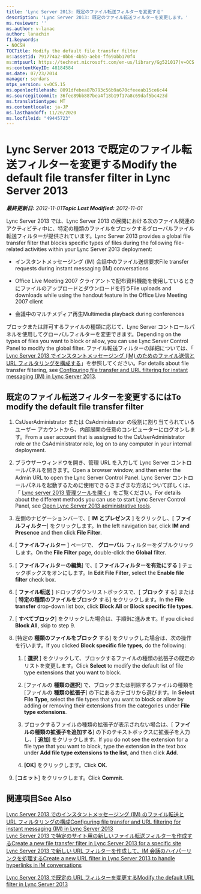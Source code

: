 ```yaml
---
title: 'Lync Server 2013: 既定のファイル転送フィルターを変更する'
description: 'Lync Server 2013: 既定のファイル転送フィルターを変更します。'
ms.reviewer: ''
ms.author: v-lanac
author: lanachin
f1.keywords:
- NOCSH
TOCTitle: Modify the default file transfer filter
ms:assetid: 791774a2-0bb6-4b5b-aeb0-ff69abb170f4
ms:mtpsurl: https://technet.microsoft.com/en-us/library/Gg521017(v=OCS.15)
ms:contentKeyID: 48184584
ms.date: 07/23/2014
manager: serdars
mtps_version: v=OCS.15
ms.openlocfilehash: 8091dfebea87b793c56b9a670cfeeeab15ce6c44
ms.sourcegitcommit: 36fee89bb887bea4f18b19f17a8c69daf5bc423d
ms.translationtype: MT
ms.contentlocale: ja-JP
ms.lasthandoff: 11/26/2020
ms.locfileid: "49445723"
---
```

# <a name="modify-the-default-file-transfer-filter-in-lync-server-2013"></a><span data-ttu-id="ef9db-103">Lync Server 2013 で既定のファイル転送フィルターを変更する</span><span class="sxs-lookup"><span data-stu-id="ef9db-103">Modify the default file transfer filter in Lync Server 2013</span></span>

<div data-xmlns="http://www.w3.org/1999/xhtml">

<div class="topic" data-xmlns="http://www.w3.org/1999/xhtml" data-msxsl="urn:schemas-microsoft-com:xslt" data-cs="https://msdn.microsoft.com/">

<div data-asp="https://msdn2.microsoft.com/asp">



</div>

<div id="mainSection">

<div id="mainBody"><span data-ttu-id="ef9db-104">

<span> </span></span><span class="sxs-lookup"><span data-stu-id="ef9db-104">

<span> </span></span></span>

<span data-ttu-id="ef9db-105">_**最終更新日:** 2012-11-01_</span><span class="sxs-lookup"><span data-stu-id="ef9db-105">_**Topic Last Modified:** 2012-11-01_</span></span>

<span data-ttu-id="ef9db-106">Lync Server 2013 では、Lync Server 2013 の展開における次のファイル関連のアクティビティ中に、特定の種類のファイルをブロックするグローバルファイル転送フィルターが提供されています。</span><span class="sxs-lookup"><span data-stu-id="ef9db-106">Lync Server 2013 provides a global file transfer filter that blocks specific types of files during the following file-related activities within your Lync Server 2013 deployment:</span></span>

  - <span data-ttu-id="ef9db-107">インスタントメッセージング (IM) 会話中のファイル送信要求</span><span class="sxs-lookup"><span data-stu-id="ef9db-107">File transfer requests during instant messaging (IM) conversations</span></span>

  - <span data-ttu-id="ef9db-108">Office Live Meeting 2007 クライアントで配布資料機能を使用しているときにファイルのアップロードとダウンロードを行う</span><span class="sxs-lookup"><span data-stu-id="ef9db-108">File uploads and downloads while using the handout feature in the Office Live Meeting 2007 client</span></span>

  - <span data-ttu-id="ef9db-109">会議中のマルチメディア再生</span><span class="sxs-lookup"><span data-stu-id="ef9db-109">Multimedia playback during conferences</span></span>

<span data-ttu-id="ef9db-110">ブロックまたは許可するファイルの種類に応じて、Lync Server コントロールパネルを使用してグローバルフィルターを変更できます。</span><span class="sxs-lookup"><span data-stu-id="ef9db-110">Depending on the types of files you want to block or allow, you can use Lync Server Control Panel to modify the global filter.</span></span> <span data-ttu-id="ef9db-111">ファイル転送フィルターの詳細については、「 [Lync Server 2013 でインスタントメッセージング (IM) のためのファイル送信と URL フィルタリングを構成する](lync-server-2013-configuring-file-transfer-and-url-filtering-for-instant-messaging-im.md)」を参照してください。</span><span class="sxs-lookup"><span data-stu-id="ef9db-111">For details about file transfer filtering, see [Configuring file transfer and URL filtering for instant messaging (IM) in Lync Server 2013](lync-server-2013-configuring-file-transfer-and-url-filtering-for-instant-messaging-im.md).</span></span>

<div>

## <a name="to-modify-the-default-file-transfer-filter"></a><span data-ttu-id="ef9db-112">既定のファイル転送フィルターを変更するには</span><span class="sxs-lookup"><span data-stu-id="ef9db-112">To modify the default file transfer filter</span></span>

1.  <span data-ttu-id="ef9db-113">CsUserAdministrator または CsAdministrator の役割に割り当てられているユーザー アカウントから、内部展開の任意のコンピューターにログオンします。</span><span class="sxs-lookup"><span data-stu-id="ef9db-113">From a user account that is assigned to the CsUserAdministrator role or the CsAdministrator role, log on to any computer in your internal deployment.</span></span>

2.  <span data-ttu-id="ef9db-114">ブラウザーウィンドウを開き、管理 URL を入力して Lync Server コントロールパネルを開きます。</span><span class="sxs-lookup"><span data-stu-id="ef9db-114">Open a browser window, and then enter the Admin URL to open the Lync Server Control Panel.</span></span> <span data-ttu-id="ef9db-115">Lync Server コントロールパネルを起動するために使用できるさまざまな方法について詳しくは、「 [Lync server 2013 管理ツールを開く](lync-server-2013-open-lync-server-administrative-tools.md)」をご覧ください。</span><span class="sxs-lookup"><span data-stu-id="ef9db-115">For details about the different methods you can use to start Lync Server Control Panel, see [Open Lync Server 2013 administrative tools](lync-server-2013-open-lync-server-administrative-tools.md).</span></span>

3.  <span data-ttu-id="ef9db-116">左側のナビゲーションバーで、[ **IM とプレゼンス** ] をクリックし、[ **ファイルフィルター**] をクリックします。</span><span class="sxs-lookup"><span data-stu-id="ef9db-116">In the left navigation bar, click **IM and Presence** and then click **File Filter**.</span></span>

4.  <span data-ttu-id="ef9db-117">[ **ファイルフィルター** ] ページで、 **グローバル** フィルターをダブルクリックします。</span><span class="sxs-lookup"><span data-stu-id="ef9db-117">On the **File Filter** page, double-click the **Global** filter.</span></span>

5.  <span data-ttu-id="ef9db-118">[ **ファイルフィルターの編集**] で、[ **ファイルフィルターを有効にする** ] チェックボックスをオンにします。</span><span class="sxs-lookup"><span data-stu-id="ef9db-118">In **Edit File Filter**, select the **Enable file filter** check box.</span></span>

6.  <span data-ttu-id="ef9db-119">[ **ファイル転送** ] ドロップダウンリストボックスで、[ **ブロック** する] または [ **特定の種類のファイルをブロック** する] をクリックします。</span><span class="sxs-lookup"><span data-stu-id="ef9db-119">In the **File transfer** drop-down list box, click **Block All** or **Block specific file types**.</span></span>

7.  <span data-ttu-id="ef9db-120">[ **すべてブロック**] をクリックした場合は、手順9に進みます。</span><span class="sxs-lookup"><span data-stu-id="ef9db-120">If you clicked **Block All**, skip to step 9.</span></span>

8.  <span data-ttu-id="ef9db-121">[特定の **種類のファイルをブロック** する] をクリックした場合は、次の操作を行います。</span><span class="sxs-lookup"><span data-stu-id="ef9db-121">If you clicked **Block specific file types**, do the following:</span></span>
    
    1.  <span data-ttu-id="ef9db-122">[ **選択** ] をクリックして、ブロックするファイルの種類の拡張子の既定のリストを変更します。</span><span class="sxs-lookup"><span data-stu-id="ef9db-122">Click **Select** to modify the default list of file type extensions that you want to block.</span></span>
    
    2.  <span data-ttu-id="ef9db-123">[ファイルの **種類の選択**] で、ブロックまたは削除するファイルの種類を [ファイルの **種類の拡張子**] の下にあるカテゴリから選びます。</span><span class="sxs-lookup"><span data-stu-id="ef9db-123">In **Select File Type**, select the file types that you want to block or allow by adding or removing their extensions from the categories under **File type extensions**.</span></span>
    
    3.  <span data-ttu-id="ef9db-124">ブロックするファイルの種類の拡張子が表示されない場合は、[ **ファイルの種類の拡張子を追加する**] の下のテキストボックスに拡張子を入力し、[ **追加**] をクリックします。</span><span class="sxs-lookup"><span data-stu-id="ef9db-124">If you do not see the extension for a file type that you want to block, type the extension in the text box under **Add file type extensions to the list**, and then click **Add**.</span></span>
    
    4.  <span data-ttu-id="ef9db-125">**[OK]** をクリックします。</span><span class="sxs-lookup"><span data-stu-id="ef9db-125">Click **OK**.</span></span>

9.  <span data-ttu-id="ef9db-126">[**コミット**] をクリックします。</span><span class="sxs-lookup"><span data-stu-id="ef9db-126">Click **Commit**.</span></span>

</div>

<div>

## <a name="see-also"></a><span data-ttu-id="ef9db-127">関連項目</span><span class="sxs-lookup"><span data-stu-id="ef9db-127">See Also</span></span>


[<span data-ttu-id="ef9db-128">Lync Server 2013 でのインスタントメッセージング (IM) のファイル転送と URL フィルタリングの構成</span><span class="sxs-lookup"><span data-stu-id="ef9db-128">Configuring file transfer and URL filtering for instant messaging (IM) in Lync Server 2013</span></span>](lync-server-2013-configuring-file-transfer-and-url-filtering-for-instant-messaging-im.md)  
[<span data-ttu-id="ef9db-129">Lync Server 2013 で特定のサイト用の新しいファイル転送フィルターを作成する</span><span class="sxs-lookup"><span data-stu-id="ef9db-129">Create a new file transfer filter in Lync Server 2013 for a specific site</span></span>](lync-server-2013-create-a-new-file-transfer-filter-for-a-specific-site.md)  
[<span data-ttu-id="ef9db-130">Lync Server 2013 で新しい URL フィルターを作成して、IM 会話のハイパーリンクを処理する</span><span class="sxs-lookup"><span data-stu-id="ef9db-130">Create a new URL filter in Lync Server 2013 to handle hyperlinks in IM conversations</span></span>](lync-server-2013-create-a-new-url-filter-to-handle-hyperlinks-in-im-conversations.md)  


[<span data-ttu-id="ef9db-131">Lync Server 2013 で既定の URL フィルターを変更する</span><span class="sxs-lookup"><span data-stu-id="ef9db-131">Modify the default URL filter in Lync Server 2013</span></span>](lync-server-2013-modify-the-default-url-filter.md)  
  

<span data-ttu-id="ef9db-132"></div>

</div>

<span> </span>

</div>

</div>

</span><span class="sxs-lookup"><span data-stu-id="ef9db-132"></div>

</div>

<span> </span>

</div>

</div>

</span></span></div>

